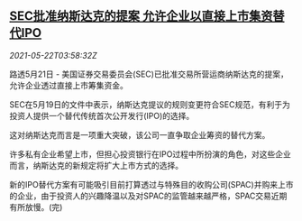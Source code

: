<!--1621657862000-->
[SEC批准纳斯达克的提案 允许企业以直接上市集资替代IPO](https://cn.reuters.com/article/ussecnasdaqfinancingproposal-0522-idCNKCS2D303G)
------

<div><i>2021-05-22T03:58:32Z</i></div><p>路透5月21日 - 美国证券交易委员会(SEC)已批准交易所营运商纳斯达克的提案，允许企业透过直接上市筹集资金。</p><p>SEC在5月19日的文件中表示，纳斯达克提议的规则变更符合SEC规范，有利于为投资人提供一个替代传统首次公开发行(IPO)的选择。</p><p>这对纳斯达克而言是一项重大突破，该公司一直争取企业筹资的替代方案。</p><p>许多私有企业希望上市，但担心投资银行在IPO过程中所扮演的角色，对这些企业而言，纳斯达克的新规定将扩大上市方式的选择。</p><p>新的IPO替代方案有可能吸引目前打算透过与特殊目的收购公司(SPAC)并购来上市的企业，由于投资人的兴趣降温以及对SPAC的监管越来越严格，SPAC交易近期有所放慢。(完)</p>
